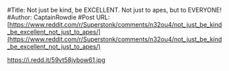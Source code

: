 #Title: Not just be kind, be EXCELLENT. Not just to apes, but to EVERYONE!
#Author: CaptainRowdie
#Post URL: [https://www.reddit.com/r/Superstonk/comments/n32ou4/not_just_be_kind_be_excellent_not_just_to_apes/](https://www.reddit.com/r/Superstonk/comments/n32ou4/not_just_be_kind_be_excellent_not_just_to_apes/)


https://i.redd.it/59vt58jybow61.jpg